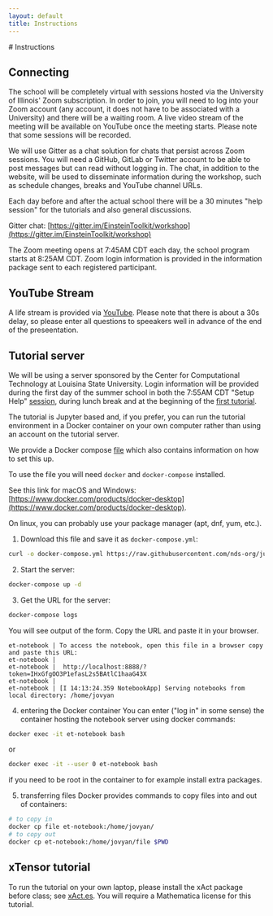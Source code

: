 ```yaml
---
layout: default
title: Instructions
---
```


<div class="container-fluid" markdown="1">
# Instructions

## Connecting
The school will be completely virtual with sessions hosted via the University
of Illinois' Zoom subscription. In order to join, you will need to log into
your Zoom account (any account, it does not have to be associated with a
University) and there will be a waiting room. A live video stream of the
meeting will be available on YouTube once the meeting starts. Please note that
some sessions will be recorded.

We will use Gitter as a chat solution for chats that persist across Zoom
sessions. You will need a GitHub, GitLab or Twitter account to be able to post
messages but can read without logging in. The chat, in addition to the website,
will be used to disseminate information during the workshop, such as schedule
changes, breaks and YouTube channel URLs.

Each day before and after the actual school there will be a 30 minutes "help
session" for the tutorials and also general discussions.

Gitter chat:
[https://gitter.im/EinsteinToolkit/workshop](https://gitter.im/EinsteinToolkit/workshop)

The Zoom meeting opens at 7:45AM CDT each day, the school program starts at
8:25AM CDT. Zoom login information is provided in the information package sent
to each registered participant.

## YouTube Stream
A life stream is provided via [YouTube](https://go.illinois.edu/et2021uiuc).
Please note that there is about a 30s delay, so please enter all questions to
speeakers well in advance of the end of the preseentation.

## Tutorial server

We will be using a server sponsored by the Center for Computational Technology
at Louisina State University. Login information will be provided during the
first day of the summer school in both the 7:55AM CDT "Setup Help"
[session](program.html), during lunch break and at the beginning of the
[first tutorial](lectures/10-SteveBrandt/index.html).

The tutorial is Jupyter based and, if you prefer, you can run the tutorial
environment in a Docker container on your own computer rather than using an
account on the tutorial server.

We provide a Docker compose
[file](https://github.com/nds-org/jupyter-et/blob/master/tutorial-server/docker-compose.user.yml)
which also contains information on how to set this up.

To use the file you will need `docker` and `docker-compose` installed.

See this link for macOS and Windows: [https://www.docker.com/products/docker-desktop](https://www.docker.com/products/docker-desktop).

On linux, you can probably use your package manager (apt, dnf, yum, etc.).

1. Download this file and save it as `docker-compose.yml`:
```bash
curl -o docker-compose.yml https://raw.githubusercontent.com/nds-org/jupyter-et/master/tutorial-server/docker-compose.user.yml
```

2. Start the server:
```bash
docker-compose up -d
```

3. Get the URL for the server:
```bash
docker-compose logs
```

You will see output of the form. Copy the URL and paste it in your browser.

```
et-notebook | To access the notebook, open this file in a browser copy and paste this URL:
et-notebook |
et-notebook |  http://localhost:8888/?token=IHxGfgOO3P1efasL2s5BAtlC1haaG43X
et-notebook |
et-notebook | [I 14:13:24.359 NotebookApp] Serving notebooks from local directory: /home/jovyan
```

4. entering the Docker container
You can enter ("log in" in some sense) the container hosting the notebook server using docker commands:

```bash
docker exec -it et-notebook bash
```

or

```bash
docker exec -it --user 0 et-notebook bash
```

if you need to be root in the container to for example install extra packages.

5. transferring files
Docker provides commands to copy files into and out of containers:

```bash
# to copy in
docker cp file et-notebook:/home/jovyan/
# to copy out
docker cp et-notebook:/home/jovyan/file $PWD
```

## xTensor tutorial

To run the tutorial on your own laptop, please install the xAct package before
class; see [xAct.es](http://www.xact.es). You will require a Mathematica
license for this tutorial.


</div>
